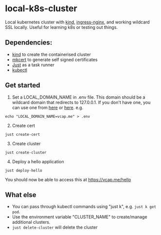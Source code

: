 # local-k8s-cluster

Local kubernetes cluster with [kind](https://github.com/kubernetes-sigs/kind), [ingress-nginx](https://github.com/kubernetes/ingress-nginx), and working wildcard SSL locally. Useful for learning k8s or testing out things.

## Dependencies:
- [kind](https://github.com/kubernetes-sigs/kind) to create the containerised cluster
- [mkcert](https://github.com/FiloSottile/mkcert) to generate self signed certificates
- [Just](https://github.com/casey/just) as a task runner
- [kubectl](https://kubernetes.io/docs/tasks/tools/#kubectl)

## Get started

1. Set a LOCAL_DOMAIN_NAME in .env file. This domain should be a wildcard domain that redirects to 127.0.0.1. If you don't have one, you can use one from [here](https://gist.github.com/tinogomes/c425aa2a56d289f16a1f4fcb8a65ea65) or [here](https://stackoverflow.com/questions/1562954/public-wildcard-domain-name-to-resolve-to-127-0-0-1). e.g.

```
echo "LOCAL_DOMAIN_NAME=vcap.me" > .env
```

2. Create cert

```
just create-cert
```

3. Create cluster

```
just create-cluster
```

4. Deploy a hello application

```
just deploy-hello
```

You should now be able to access this at https://vcap.me/hello


## What else

 - You can pass through kubectl commands using "just k", e.g. `just k get pod`.
 - Use the environment variable "CLUSTER_NAME" to create/manage additional clusters.
 - `just delete-cluster` will delete the cluster
